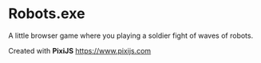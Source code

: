 Robots.exe
==========
A little browser game where you playing a soldier fight of waves of robots.

Created with **PixiJS** https://www.pixijs.com
